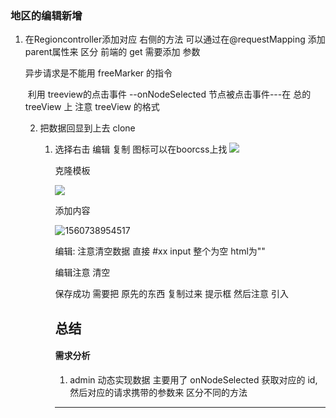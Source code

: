 ### 地区的编辑新增

1. 在Regioncontroller添加对应 右侧的方法    可以通过在@requestMapping 添加 parent属性来 区分   前端的 get 需要添加 参数  

      异步请求是不能用 freeMarker 的指令

   ​	利用 treeview的点击事件 --onNodeSelected    节点被点击事件---在 总的treeView 上 注意 treeView 的格式

   

   

   2. 把数据回显到上去     clone   

      1. 选择右击 编辑  复制  图标可以在boorcss上找  ![](克隆的模板.PNG)

         克隆模板

         ![](克隆模板.PNG)

         添加内容

         ![1560738954517](填充的信息.PNG)

         编辑: 注意清空数据  直接 #xx input  整个为空    html为""

         编辑注意 清空

         保存成功 需要把 原先的东西 复制过来  提示框  然后注意 引入
         
         
         
         
         
         ## 总结
         
         #### 需求分析
         
         1. admin 动态实现数据 主要用了 onNodeSelected 获取对应的 id, 然后对应的请求携带的参数来      区分不同的方法  
         
         ---
         
         
         
         ​	